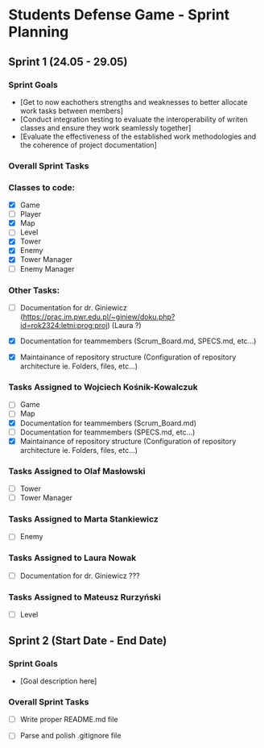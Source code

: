 # Students Defense Game - Sprint Planning

## Sprint 1 (24.05 - 29.05)

### Sprint Goals
- [Get to now eachothers strengths and weaknesses to better allocate work tasks between members]
- [Conduct integration testing to evaluate the interoperability of writen classes and ensure they work seamlessly together]
- [Evaluate the effectiveness of the established work methodologies and the coherence of project documentation]


### Overall Sprint Tasks

### Classes to code:
- [x] Game
- [ ] Player
- [x] Map
- [ ] Level
- [x] Tower
- [x] Enemy
- [x] Tower Manager
- [ ] Enemy Manager
### Other Tasks:
- [ ] Documentation for dr. Giniewicz (https://prac.im.pwr.edu.pl/~giniew/doku.php?id=rok2324:letni:prog:proj) (Laura ?)
- [x] Documentation for teammembers (Scrum_Board.md, SPECS.md, etc...)
- [x] Maintainance of repository structure (Configuration of repository architecture ie. Folders, files, etc...)
 

### Tasks Assigned to Wojciech Kośnik-Kowalczuk
- [ ] Game
- [ ] Map
- [x] Documentation for teammembers (Scrum_Board.md)
- [ ] Documentation for teammembers (SPECS.md, etc...)
- [x] Maintainance of repository structure (Configuration of repository architecture ie. Folders, files, etc...)

### Tasks Assigned to Olaf Masłowski
- [ ] Tower
- [ ] Tower Manager

### Tasks Assigned to Marta Stankiewicz
- [ ] Enemy

### Tasks Assigned to Laura Nowak
- [ ] Documentation for dr. Giniewicz ???

### Tasks Assigned to Mateusz Rurzyński
- [ ] Level





## Sprint 2 (Start Date - End Date)

### Sprint Goals
- [Goal description here]


### Overall Sprint Tasks

- [ ] Write proper README.md file
- [ ] Parse and polish .gitignore file




